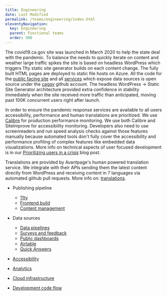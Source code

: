 ```yaml
---
title: Engineering
date: Last Modified 
permalink: /teams/engineering/index.html
eleventyNavigation:
  key: Engineering
  parent: Functional teams
  order: 500
---
```


The covid19.ca.gov site was launched in March 2020 to help the state deal with the pandemic. To balance the needs to quickly iterate on content and weather large traffic spikes the site is based on headless WordPress which triggers 11ty static site generator builds on each content change. The fully built HTML pages are deployed to static file hosts on Azure. All the code for the <a href="https://github.com/cagov/covid19">public facing site</a> and all <a href="https://github.com/cagov/Cron">services</a> which expose data sources is open source under the <a href="https://github.com/cagov">cagov</a> github account. The headless WordPress -> Static Site Generator architecture provided extra confidence in stability immediately when the site received more traffic than anticipated, moving past 100K concurrent users right after launch.

In order to ensure the pandemic response services are available to all users accessibility, performance and human translations are prioritized. We use <a href="http://calibreapp.com/">Calibre</a> for production performance monitoring. We use both Calibre and SiteImprove for accessibility monitoring. Developers also need to use screenreaders and run speed analysis checks against those features manually because automated tools don't fully cover the accessibility and performance profiling of complex features like embedded data visualizations. More info on technical aspects of user focused development is in our <a href="https://news.alpha.ca.gov/prioritizing-users-in-a-crisis-building-covid19-ca-gov/">Prioritizing users in a crisis</a> blog post. 

Translations are provided by Avantpage's human powered translation service. We integrate with their APIs sending them the latest content directly from WordPress and receiving content in 7 languages via automated github pull requests. More info on: [translations](translations).

- Publishing pipeline
  - [11ty](eleventy/)
  - [Frontend build](frontend-build/)
  - [Content management](content-management/)

- Data sources
  - [Data pipelines](data-pipelines/)
  - [Surveys and feedback](surveys)
  - [Public dashboards](dashboards/)
  - [Airtable](airtable/)
  - [Quick Answers](quick-answers)

- [Accessibility](accessibility/)
- [Analytics](tracking-data/)

- [Cloud infrastructure](cloud/)
- [Development code flow](devcodeflow/)
